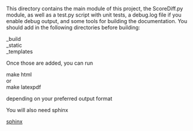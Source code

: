 This directory contains the main module of this project, the ScoreDiff.py
module, as well as a test.py script with unit tests, a debug.log file if you enable debug output, and some tools for building the documentation.  You should add in the following directories before building:

_build  
_static  
_templates  


Once those are added, you can run

make html  
or  
make latexpdf  


depending on your preferred output format  
  
You will also need sphinx  

<a href= "http://packages.python.org/an_example_pypi_project/sphinx.html">sphinx</a>

